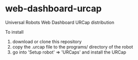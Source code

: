 # web-dashboard-urcap
Universal Robots Web Dashboard URCap distribution

To install 
1. download or clone this repository
2. copy the .urcap file to the programs/ directory of the robot
3. go into 'Setup robot' => 'URCaps' and install the URCap
